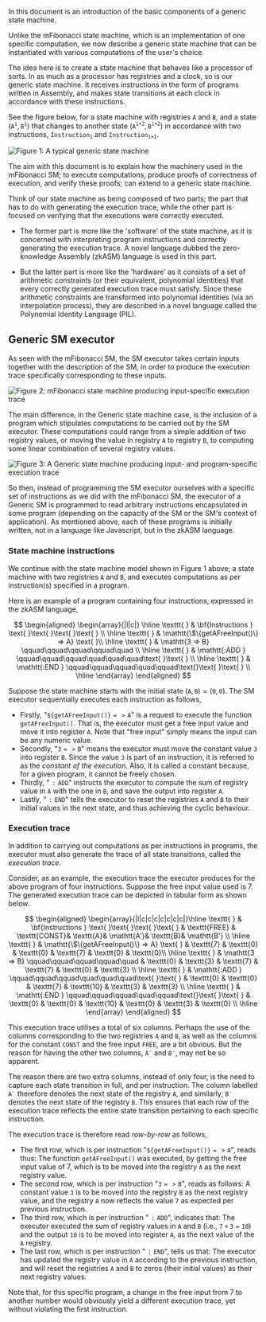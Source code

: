 In this document is an introduction of the basic components of a generic state machine.

Unlike the mFibonacci state machine, which is an implementation of one specific computation, we now describe a generic state machine that can be instantiated with various computations of the user's choice.

The idea here is to create a state machine that behaves like a processor of sorts. In as much as a processor has registries and a clock, so is our generic state machine. It receives instructions in the form of programs written in Assembly, and makes state transitions at each clock in accordance with these instructions.

See the figure below, for a state machine with registries $\texttt{A}$ and $\texttt{B}$, and a state $\big(\texttt{A}^{\texttt{i}},\texttt{B}^{\texttt{i}}\big)$ that changes to another state $\big(\texttt{A}^{\texttt{i+2}},\texttt{B}^{\texttt{i+2}}\big)$ in accordance with two instructions, $\texttt{Instruction}_{\texttt{i}}$ and $\texttt{Instruction}_{\texttt{i+1}}$.

![Figure 1: A typical generic state machine](../../../img/zkEVM/gen1-typical-gen-sm.png)

The aim with this document is to explain how the machinery used in the mFibonacci SM; to execute computations, produce proofs of correctness of execution, and verify these proofs; can extend to a generic state machine.

Think of our state machine as being composed of two parts; the part that has to do with generating the execution trace, while the other part is focused on verifying that the executions were correctly executed.

- The former part is more like the 'software' of the state machine, as it is concerned with interpreting program instructions and correctly generating the execution trace. A novel language dubbed the zero-knowledge Assembly (zkASM) language is used in this part.

- But the latter part is more like the 'hardware' as it consists of a set of arithmetic constraints (or their equivalent, polynomial identities) that every correctly generated execution trace must satisfy. Since these arithmetic constraints are transformed into polynomial identities (via an interpolation process), they are described in a novel language called the Polynomial Identity Language (PIL).

## Generic SM executor

As seen with the mFibonacci SM, the SM executor takes certain inputs together with the description of the SM, in order to produce the execution trace specifically corresponding to these inputs.

![Figure 2: mFibonacci state machine producing input-specific execution trace](../../../img/zkEVM/gen2-mfib-exec-w-inputs.png)

The main difference, in the Generic state machine case, is the inclusion of a program which stipulates computations to be carried out by the SM executor. These computations could range from a simple addition of two registry values, or moving the value in registry $\texttt{A}$ to registry $\texttt{B}$, to computing some linear combination of several registry values.

![Figure 3: A Generic state machine producing input- and program-specific execution trace ](../../../img/zkEVM/gen3-gen-sm-w-input-instrctn.png)

So then, instead of programming the SM executor ourselves with a specific set of instructions as we did with the mFibonacci SM, the executor of a Generic SM is programmed to read arbitrary instructions encapsulated in some program (depending on the capacity of the SM or the SM's context of application). As mentioned above, each of these programs is initially written, not in a language like Javascript, but in the zkASM language.

### State machine instructions

We continue with the state machine model shown in Figure 1 above; a state machine with two registries $\texttt{A}$ and $\texttt{B}$, and executes computations as per instruction(s) specified in a program.

Here is an example of a program containing four instructions, expressed in the zkASM language,

$$
\begin{aligned}
\begin{array}{|l|c|}
\hline
\texttt{ } & \bf{Instructions } \text{ }\text{ }\text{ }\text{ } \\ \hline
\texttt{ } & \mathtt{\$\{getAFreeInput()\} => A} \text{ }\\ \hline
\texttt{ } & \mathtt{3 => B} \qquad\qquad\qquad\qquad\quad \\ \hline
\texttt{ } & \mathtt{:ADD } \qquad\qquad\qquad\quad\quad\quad\text{ }\text{ } \\ \hline
\texttt{ } & \mathtt{:END } \qquad\qquad\qquad\quad\qquad\text{}\text{ }\text{ } \\ \hline
\end{array}
\end{aligned}
$$

Suppose the state machine starts with the initial state $\big(\texttt{A},\texttt{B}\big) = \big(\texttt{0},\texttt{0} \big)$. The SM executor sequentially executes each instruction as follows,  

- Firstly, "$\mathtt{\$\{getAFreeInput()\} => A}$" is a request to execute the function $\texttt{getAFreeInput()}$. That is, the executor must get a free input value and move it into register $\texttt{A}$. Note that "free input" simply means the input can be any numeric value.
- Secondly, "$\mathtt{3 => B}$" means the executor must move the constant value $\mathtt{3}$ into register $\mathtt{B}$. Since the value $\texttt{3}$ is part of an instruction, it is referred to as the *constant of the execution*. Also, it is called a constant because, for a given program, it cannot be freely chosen.
- Thirdly, "$\mathtt{:ADD }$" instructs the executor to compute the sum of registry value in $\mathtt{A}$ with the one in $\mathtt{B}$, and save the output into register $\mathtt{A}$.
- Lastly, "$\mathtt{:END }$" tells the executor to reset the registries $\mathtt{A}$ and $\mathtt{B}$ to their initial values in the next state, and thus achieving the cyclic behaviour.

### Execution trace

In addition to carrying out computations as per instructions in programs, the executor must also generate the trace of all state transitions, called the _execution trace_.

Consider, as an example, the execution trace the executor produces for the above program of four instructions. Suppose the free input value used is $7$. The generated execution trace can be depicted in tabular form as shown below.

$$
\begin{aligned}
\begin{array}{|l|c|c|c|c|c|c|c|}\hline
\texttt{ } & \bf{Instructions } \text{ }\text{ }\text{ }\text{ } & \texttt{FREE} & \texttt{CONST}& \texttt{A}& \mathtt{A'}& \texttt{B}& \mathtt{B'} \\ \hline
\texttt{ } & \mathtt{\$\{getAFreeInput()\} => A} \text{ } & \texttt{7} & \texttt{0} & \texttt{0} & \texttt{7} & \texttt{0} & \texttt{0}\\ \hline
\texttt{ } & \mathtt{3 => B} \qquad\qquad\qquad\qquad\quad & \texttt{0} & \texttt{3} & \texttt{7} & \texttt{7} & \texttt{0} & \texttt{3} \\ \hline
\texttt{ } & \mathtt{:ADD } \qquad\qquad\qquad\quad\quad\quad\text{ }\text{ } & \texttt{0} & \texttt{0} & \texttt{7} & \texttt{10} & \texttt{3} & \texttt{3} \\ \hline
\texttt{ } & \mathtt{:END } \qquad\qquad\qquad\quad\qquad\text{}\text{ }\text{ } & \texttt{0} & \texttt{0} & \texttt{10} & \texttt{0} & \texttt{3} & \texttt{0} \\ \hline
\end{array}
\end{aligned}
$$

This execution trace utilises a total of six columns. Perhaps the use of the columns corresponding to the two registries $\texttt{A}$ and $\texttt{B}$, as well as the columns for the constant $\texttt{CONST}$ and the free input $\texttt{FREE}$, are a bit obvious. But the reason for having the other two columns, $\mathtt{A'}$ and $\mathtt{B'}$, may not be so apparent.

The reason there are two extra columns, instead of only four, is the need to capture each state transition in full, and per instruction. The column labelled $\mathtt{A'}$ therefore denotes the next state of the registry $\mathtt{A}$, and similarly, $\mathtt{B'}$ denotes the next state of the registry $\mathtt{B}$. This ensures that each row of the execution trace reflects the entire state transition pertaining to each specific instruction.

The execution trace is therefore read *row-by-row* as follows,

- The first row, which is per instruction "$\mathtt{\$\{getAFreeInput()\} => A}$", reads thus: The function $\texttt{getAFreeInput()}$ was executed, by getting the free input value of $7$, which is to be moved into the registry $\texttt{A}$ as the next registry value.
- The second row, which is per instruction "$\mathtt{3 => B}$", reads as follows: A constant value $\texttt{3}$ is to be moved into the registry $\texttt{B}$ as the next registry value, and the registry $\texttt{A}$ now reflects the value $\texttt{7}$ as expected per previous instruction.
- The third row, which is per instruction "$\mathtt{:ADD }$", indicates that: The executor executed the sum of registry values in $\mathtt{A}$ and $\mathtt{B}$ $\big( \text{i.e.},\ \mathtt{7 + 3 = 10}\big)$ and the output $\mathtt{10}$ is to be moved into register $\mathtt{A}$, as the next value of the $\mathtt{A}$ registry.
- The last row, which is per instruction "$\mathtt{:END }$", tells us that: The executor has updated the registry value in $\mathtt{A}$ according to the previous instruction, and will reset the registries $\mathtt{A}$ and $\mathtt{B}$ to zeros (their initial values) as their next registry values.

Note that, for this specific program, a change in the free input from $7$ to another number would obviously yield a different execution trace, yet without violating the first instruction.
